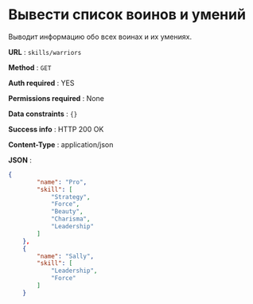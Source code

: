 # Вывести список воинов и умений

Выводит информацию обо всех воинах и их умениях.

**URL** : `skills/warriors`

**Method** : `GET`

**Auth required** : YES

**Permissions required** : None

**Data constraints** : `{}`

**Success info** : HTTP 200 OK

**Content-Type** : application/json

**JSON** :
```json
{
        "name": "Pro",
        "skill": [
            "Strategy",
            "Force",
            "Beauty",
            "Charisma",
            "Leadership"
        ]
    },
    {
        "name": "Sally",
        "skill": [
            "Leadership",
            "Force"
        ]
    }
```